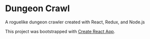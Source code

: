 # Dungeon Crawl

A roguelike dungeon crawler created with React, Redux, and Node.js

This project was bootstrapped with [Create React App](https://github.com/facebookincubator/create-react-app).
